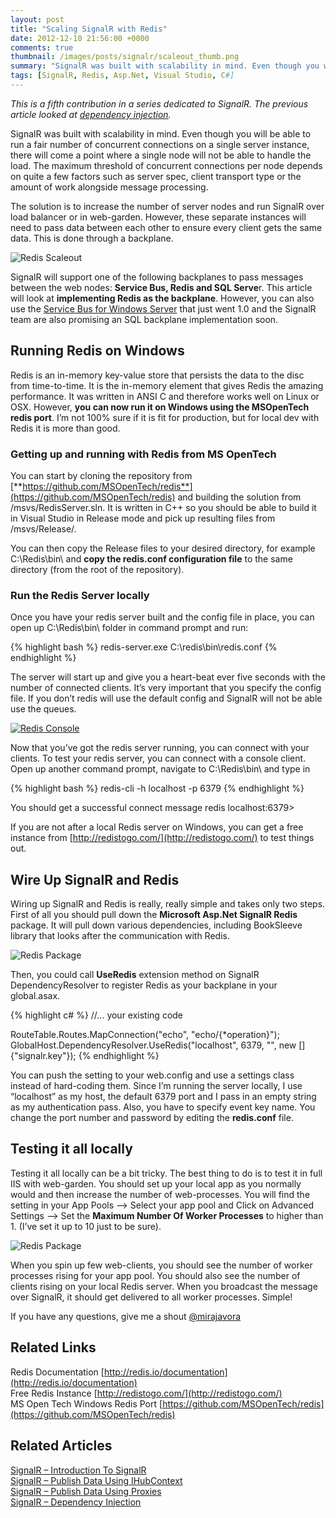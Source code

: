 ```yaml
---
layout: post
title: "Scaling SignalR with Redis"
date: 2012-12-10 21:56:00 +0000
comments: true
thumbnail: /images/posts/signalr/scaleout_thumb.png
summary: "SignalR was built with scalability in mind. Even though you will be able to run a fair number of concurrent connections on a single server instance, there will come a point where a single node will not be able to handle the load."
tags: [SignalR, Redis, Asp.Net, Visual Studio, C#]
---
```


*This is a fifth contribution in a series dedicated to SignalR. The previous article looked at [dependency injection](/signalr-dependency-injection/).*

SignalR was built with scalability in mind. Even though you will be able to run a fair number of concurrent connections on a single server instance, there will come a point where a single node will not be able to handle the load. The maximum threshold of concurrent connections per node depends on quite a few factors such as server spec, client transport type or the amount of work alongside message processing.

The solution is to increase the number of server nodes and run SignalR over load balancer or in web-garden. However, these separate instances will need to pass data between each other to ensure every client gets the same data. This is done through a backplane.

![Redis Scaleout](/images/posts/signalr/scaleout_thumb.png)

SignalR will support one of the following backplanes to pass messages between the web nodes: **Service Bus, Redis and SQL Serve**r.  This article will look at **implementing Redis as the backplane**. However, you can also use the [Service Bus for Windows Server](http://msdn.microsoft.com/en-us/library/jj193022.aspx) that just went 1.0 and the SignalR team are also promising an SQL backplane implementation soon.

Running Redis on Windows
-------------------

Redis is an in-memory key-value store that persists the data to the disc from time-to-time. It is the in-memory element that gives Redis the amazing performance. It was written in ANSI C and therefore works well on Linux or OSX. However, **you can now run it on Windows using the MSOpenTech redis port**. I’m not 100% sure if it is fit for production, but for local dev with Redis it is more than good.

### Getting up and running with Redis from MS OpenTech

You can start by cloning the repository from [**https://github.com/MSOpenTech/redis**](https://github.com/MSOpenTech/redis) and building the solution from /msvs/RedisServer.sln. It is written in C++ so you should be able to build it in Visual Studio in Release mode and pick up resulting files from /msvs/Release/.

You can then copy the Release files to your desired directory, for example C:\Redis\bin\ and **copy the redis.conf configuration file** to the same directory (from the root of the repository).

### Run the Redis Server locally

Once you have your redis server built and the config file in place, you can open up C:\Redis\bin\ folder in command prompt and run:

{% highlight bash %}
redis-server.exe C:\redis\bin\redis.conf
{% endhighlight %} 

The server will start up and give you a heart-beat ever five seconds with the number of connected clients. It’s very important that you specify the config file. If you don’t redis will use the default config and SignalR will not be able use the queues.

<a href="/images/posts/signalr/redis-console.png"><img alt="Redis Console" src="/images/posts/signalr/redis-console_thumb.png" /></a>

Now that you’ve got the redis server running, you can connect with your clients. To test your redis server, you can connect with a console client. Open up another command prompt, navigate to C:\Redis\bin\ and type in

{% highlight bash %}
redis-cli -h localhost -p 6379
{% endhighlight %} 

You should get a successful connect message redis localhost:6379>

If you are not after a local Redis server on Windows, you can get a free instance from [http://redistogo.com/](http://redistogo.com/) to test things out.

Wire Up SignalR and Redis
-------------------

Wiring up SignalR and Redis is really, really simple and takes only two steps. First of all you should pull down the **Microsoft Asp.Net SignalR Redis** package. It will pull down various dependencies, including BookSleeve library that looks after the communication with Redis.

![Redis Package](/images/posts/signalr/redis-package_thumb.png)

Then, you could call **UseRedis** extension method on SignalR DependencyResolver to register Redis as your backplane in your global.asax.

{% highlight c# %}
//... your existing code
 
RouteTable.Routes.MapConnection<DistributedConnection>("echo", "echo/{*operation}");
GlobalHost.DependencyResolver.UseRedis("localhost", 6379, "", new [] {"signalr.key"});
{% endhighlight %} 

You can push the setting to your web.config and use a settings class instead of hard-coding them. Since I’m running the server locally, I use “localhost” as my host, the default 6379 port and I pass in an empty string as my authentication pass.  Also, you have to specify event key name. You change the port number and password by editing the **redis.conf** file.

Testing it all locally
-------------------

Testing it all locally can be a bit tricky. The best thing to do is to test it in full IIS with web-garden. You should set up your local app as you normally would and then increase the number of web-processes. You will find the setting in your App Pools –> Select your app pool and Click on Advanced Settings –> Set the **Maximum Number Of Worker Processes** to higher than 1. (I’ve set it up to 10 just to be sure).

![Redis Package](/images/posts/signalr/redis-worker-processes_thumb.png)

When you spin up few web-clients, you should see the number of worker processes rising for your app pool. You should also see the number of clients rising on your local Redis server. When you broadcast the message over SignalR, it should get delivered to all worker processes. Simple!

If you have any questions, give me a shout [@mirajavora](http://twitter.com/mirajavora)

Related Links
-------------------

Redis Documentation [http://redis.io/documentation](http://redis.io/documentation)<br/>
Free Redis Instance [http://redistogo.com/](http://redistogo.com/)<br/>
MS Open Tech Windows Redis Port [https://github.com/MSOpenTech/redis](https://github.com/MSOpenTech/redis)

Related Articles
-------------------

[SignalR – Introduction To SignalR](/signalr-introduction-to-signalr-quick-chat-app/)<br/>
[SignalR – Publish Data Using IHubContext](/signalr-push-data-to-clients-using-ihubcontext/)<br/>
[SignalR – Publish Data Using Proxies](/signalr-publish-data-from-win-forms-using-hub-proxies/)<br/>
[SignalR – Dependency Injection](/signalr-dependency-injection/)<br/>